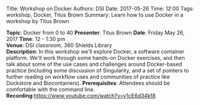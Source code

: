 Title: Workshop on Docker
Authors: DSI
Date: 2017-05-26
Time: 12:00
Tags: workshop, Docker, Titus Brown
Summary: Learn how to use Docker in a workshop by Titus Brown

__Topic__: Docker from 0 to 40
__Presenter__: Titus Brown 
__Date__: Friday May 26, 2017
__Time__: 12 - 1:30 pm   
__Venue__: DSI classroom, 360 Shields Library   
__Description__: In this workshop we'll explore Docker, a software container platform. We'll work through some hands-on Docker exercises, and then talk about some of the use cases and challenges around Docker-based practice (including some discussion of Singularity, and a set of pointers to further reading on workflow uses and communities of practice like Dockstore and Biocontainers). 
__Prerequisites__: Attendees should be comfortable with the command line. 
__Recording__:<https://www.youtube.com/watch?v=y1cE6d34kf8>
